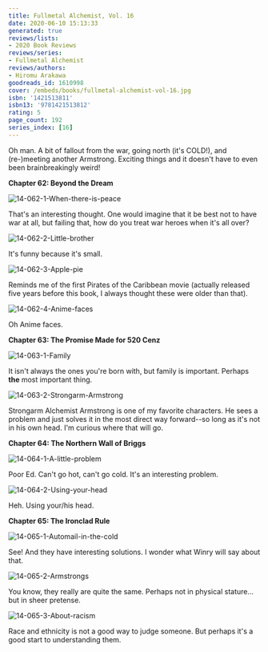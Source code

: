 ```yaml
---
title: Fullmetal Alchemist, Vol. 16
date: 2020-06-10 15:13:33
generated: true
reviews/lists:
- 2020 Book Reviews
reviews/series:
- Fullmetal Alchemist
reviews/authors:
- Hiromu Arakawa
goodreads_id: 1610998
cover: /embeds/books/fullmetal-alchemist-vol-16.jpg
isbn: '1421513811'
isbn13: '9781421513812'
rating: 5
page_count: 192
series_index: [16]
---
```

Oh man. A bit of fallout from the war, going north (it's COLD!), and (re-)meeting another Armstrong. Exciting things and it doesn't have to even been brainbreakingly weird!  

 **Chapter 62: Beyond the Dream**  

<!--more-->

![14-062-1-When-there-is-peace](/embeds/books/attachments/14-062-1-when-there-is-peace.png)  

That's an interesting thought. One would imagine that it be best not to have war at all, but failing that, how do you treat war heroes when it's all over?  

![14-062-2-Little-brother](/embeds/books/attachments/14-062-2-little-brother.png)  

It's funny because it's small.  

![14-062-3-Apple-pie](/embeds/books/attachments/14-062-3-apple-pie.png)  

Reminds me of the first Pirates of the Caribbean movie (actually released five years before this book, I always thought these were older than that).  

![14-062-4-Anime-faces](/embeds/books/attachments/14-062-4-anime-faces.png)  

Oh Anime faces.  

**Chapter 63: The Promise Made for 520 Cenz**  

![14-063-1-Family](/embeds/books/attachments/14-063-1-family.png)  

It isn't always the ones you're born with, but family is important. Perhaps **the** most important thing.  

![14-063-2-Strongarm-Armstrong](/embeds/books/attachments/14-063-2-strongarm-armstrong.png)  

Strongarm Alchemist Armstrong is one of my favorite characters. He sees a problem and just solves it in the most direct way forward--so long as it's not in his own head. I'm curious where that will go.  

**Chapter 64: The Northern Wall of Briggs**  

![14-064-1-A-little-problem](/embeds/books/attachments/14-064-1-a-little-problem.png)  

Poor Ed. Can't go hot, can't go cold. It's an interesting problem.  

![14-064-2-Using-your-head](/embeds/books/attachments/14-064-2-using-your-head.png)  

Heh. Using your/his head.  

**Chapter 65: The Ironclad Rule**  

![14-065-1-Automail-in-the-cold](/embeds/books/attachments/14-065-1-automail-in-the-cold.png)  

See! And they have interesting solutions. I wonder what Winry will say about that.  

![14-065-2-Armstrongs](/embeds/books/attachments/14-065-2-armstrongs.png)  

You know, they really are quite the same. Perhaps not in physical stature... but in sheer pretense.  

![14-065-3-About-racism](/embeds/books/attachments/14-065-3-about-racism.png)  

Race and ethnicity is not a good way to judge someone. But perhaps it's a good start to understanding them.